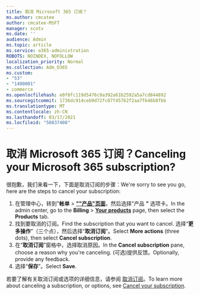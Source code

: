 ```yaml
---
title: 取消 Microsoft 365 订阅？
ms.author: cmcatee
author: cmcatee-MSFT
manager: scotv
ms.date: ''
audience: Admin
ms.topic: article
ms.service: o365-administration
ROBOTS: NOINDEX, NOFOLLOW
localization_priority: Normal
ms.collection: Adm_O365
ms.custom:
- "53"
- "1400001"
- commerce
ms.openlocfilehash: e0f8fc119d5476c9a392a61b2592a5a7cd844892
ms.sourcegitcommit: 1736dc914ceb9d72fc87f45762f2aa7f646b8fbb
ms.translationtype: MT
ms.contentlocale: zh-CN
ms.lasthandoff: 03/17/2021
ms.locfileid: "50837408"
---
```

# <a name="canceling-your-microsoft-365-subscription"></a><span data-ttu-id="ab4aa-102">取消 Microsoft 365 订阅？</span><span class="sxs-lookup"><span data-stu-id="ab4aa-102">Canceling your Microsoft 365 subscription?</span></span>

<span data-ttu-id="ab4aa-103">很抱歉，我们来看一下，下面是取消订阅的步骤：</span><span class="sxs-lookup"><span data-stu-id="ab4aa-103">We're sorry to see you go, here are the steps to cancel your subscription:</span></span>

1. <span data-ttu-id="ab4aa-104">在管理中心，转到"**帐单**  >  **[""产品"页面](https://go.microsoft.com/fwlink/p/?linkid=842054)**，然后选择"产品 **"** 选项卡。</span><span class="sxs-lookup"><span data-stu-id="ab4aa-104">In the admin center, go to the **Billing** > **[Your products](https://go.microsoft.com/fwlink/p/?linkid=842054)** page, then select the **Products** tab.</span></span>
2. <span data-ttu-id="ab4aa-105">找到要取消的订阅。</span><span class="sxs-lookup"><span data-stu-id="ab4aa-105">Find the subscription that you want to cancel.</span></span> <span data-ttu-id="ab4aa-106">选择“**更多操作**”（三个点），然后选择“**取消订阅**”。</span><span class="sxs-lookup"><span data-stu-id="ab4aa-106">Select **More actions** (three dots), then select **Cancel subscription**.</span></span>
3. <span data-ttu-id="ab4aa-107">在“**取消订阅**”窗格中，选择取消原因。</span><span class="sxs-lookup"><span data-stu-id="ab4aa-107">In the **Cancel subscription** pane, choose a reason why you're canceling.</span></span> <span data-ttu-id="ab4aa-108">(可选)提供反馈。</span><span class="sxs-lookup"><span data-stu-id="ab4aa-108">Optionally, provide any feedback.</span></span>
4. <span data-ttu-id="ab4aa-109">选择“**保存**”。</span><span class="sxs-lookup"><span data-stu-id="ab4aa-109">Select **Save**.</span></span>

<span data-ttu-id="ab4aa-110">若要了解有关取消订阅或选项的详细信息，请参阅 [取消订阅](https://docs.microsoft.com/microsoft-365/commerce/subscriptions/cancel-your-subscription)。</span><span class="sxs-lookup"><span data-stu-id="ab4aa-110">To learn more about canceling a subscription, or options, see [Cancel your subscription](https://docs.microsoft.com/microsoft-365/commerce/subscriptions/cancel-your-subscription).</span></span>